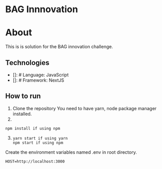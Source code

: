 # BAG Innnovation

# About

This is is solution for the BAG innovation challenge.

## Technologies

- []: # Language: JavaScript
- []: # Framework: NextJS

## How to run

1. Clone the repository
   You need to have yarn, node package manager installed.
2.

```
npm install if using npm
```

3. ```
   yarn start if using yarn
   npm start if using npm
   ```

Create the environment variables named .env in root directory.

```
HOST=http://localhost:3000
```
